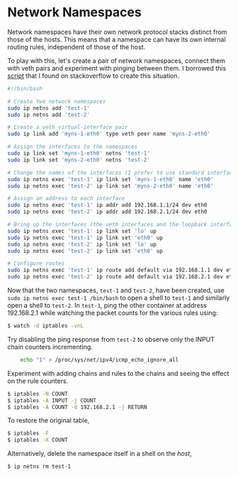 
# Network Namespaces

Network namespaces have their own network protocol stacks distinct
from those of the hosts.  This means that a namespace can have its own
internal routing rules, independent of those of the host.


To play with this, let's create a pair of network namespaces, connect
them with veth pairs and experiment with pinging between them.  I
borrowed this
[script](https://unix.stackexchange.com/questions/405805/connecting-two-network-namespaces-via-a-veth-interface-pair-where-each-endpoint)
that I found on stackoverflow to create this situation.

```bash
#!/bin/bash

# Create two network namespaces
sudo ip netns add 'test-1'
sudo ip netns add 'test-2'

# Create a veth virtual-interface pair
sudo ip link add 'myns-1-eth0' type veth peer name 'myns-2-eth0'

# Assign the interfaces to the namespaces
sudo ip link set 'myns-1-eth0' netns 'test-1'
sudo ip link set 'myns-2-eth0' netns 'test-2'

# Change the names of the interfaces (I prefer to use standard interface names)
sudo ip netns exec 'test-1' ip link set 'myns-1-eth0' name 'eth0'
sudo ip netns exec 'test-2' ip link set 'myns-2-eth0' name 'eth0'

# Assign an address to each interface
sudo ip netns exec 'test-1' ip addr add 192.168.1.1/24 dev eth0
sudo ip netns exec 'test-2' ip addr add 192.168.2.1/24 dev eth0

# Bring up the interfaces (the veth interfaces and the loopback interfaces)
sudo ip netns exec 'test-1' ip link set 'lo' up
sudo ip netns exec 'test-1' ip link set 'eth0' up
sudo ip netns exec 'test-2' ip link set 'lo' up
sudo ip netns exec 'test-2' ip link set 'eth0' up

# Configure routes
sudo ip netns exec 'test-1' ip route add default via 192.168.1.1 dev eth0
sudo ip netns exec 'test-2' ip route add default via 192.168.2.1 dev eth0
```

Now that the two namespaces, `test-1` and `test-2`, have been created,
use `sudo ip netns exec test-1 /bin/bash` to open a shell to `test-1`
and similarly open a shell to `test-2`.  In `test-1`, ping the other
container at address 192.168.2.1 while watching the packet counts for
the various rules using:

```bash
$ watch -d iptables -vnL
```

Try disabling the ping response from `test-2` to observe only the
INPUT chain counters incrementing.

```bash
    echo "1" > /proc/sys/net/ipv4/icmp_echo_ignore_all
```

Experiment with adding chains and rules to the chains and seeing the
effect on the rule counters.

```bash
$ iptables -N COUNT
$ iptables -A INPUT -j COUNT
$ iptables -A COUNT -d 192.168.2.1 -j RETURN
```

To restore the original table,
```bash
$ iptables -F
$ iptables -X COUNT
```

Alternatively, delete the namespace itself in a shell on the *host*, 

```bash
$ ip netns rm test-1
```
